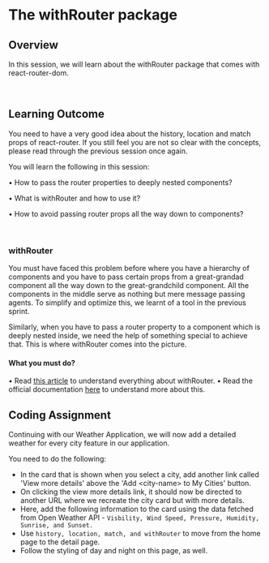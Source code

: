 ﻿# The withRouter package

## Overview

In this session, we will learn about the withRouter package that comes with react-router-dom.

<br />

## Learning Outcome

You need to have a very good idea about the history, location and match props of react-router. If you still feel you are not so clear with the concepts, please read through the previous session once again.

You will learn the following in this session:

•	How to pass the router properties to deeply nested components?

•	What is withRouter and how to use it?

•	How to avoid passing router props all the way down to components?

<br />

### withRouter

You must have faced this problem before where you have a hierarchy of components and you have to pass certain props from a great-grandad component all the way down to the great-grandchild component. All the components in the middle serve as nothing but mere message passing agents. To simplify and optimize this, we learnt of a tool in the previous sprint.

Similarly, when you have to pass a router property to a component which is deeply nested inside, we need the help of something special to achieve that. This is where withRouter comes into the picture.

#### What you must do?

•	Read [this article](https://hackernoon.com/withrouter-advanced-features-of-react-router-for-single-page-apps-42b2a1a0d315) to understand everything about withRouter.
•	Read the official documentation [here](https://reacttraining.com/react-router/core/api/withRouter) to understand more about this.

##  Coding Assignment

Continuing with our Weather Application, we will now add a detailed weather for every city feature in our application.

You need to do the following:

- In the card that is shown when you select a city, add another link called 'View more details' above the 'Add \<city-name> to My Cities' button.
- On clicking the view more details link, it should now be directed to another URL where we recreate the city card but with more details.
- Here, add the following information to the card using the data fetched from Open Weather API - ```Visbility, Wind Speed, Pressure, Humidity, Sunrise, and Sunset.```
- Use ```history, location, match, and withRouter``` to move from the home page to the detail page.
- Follow the styling of day and night on this page, as well.